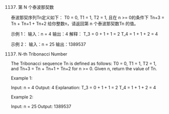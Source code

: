 1137. 第 N 个泰波那契数

泰波那契序列Tn定义如下：
T0 = 0, T1 = 1, T2 = 1, 且在 n >= 0的条件下 Tn+3 = Tn + Tn+1 + Tn+2
给你整数n，请返回第 n 个泰波那契数Tn 的值。

示例 1：
输入：n = 4
输出：4
解释：
T_3 = 0 + 1 + 1 = 2
T_4 = 1 + 1 + 2 = 4

示例 2：
输入：n = 25
输出：1389537

1137. N-th Tribonacci Number

The Tribonacci sequence Tn is defined as follows:
T0 = 0, T1 = 1, T2 = 1, and Tn+3 = Tn + Tn+1 + Tn+2 for n >= 0.
Given n, return the value of Tn.

Example 1:

Input: n = 4
Output: 4
Explanation:
T_3 = 0 + 1 + 1 = 2
T_4 = 1 + 1 + 2 = 4

Example 2:

Input: n = 25
Output: 1389537

